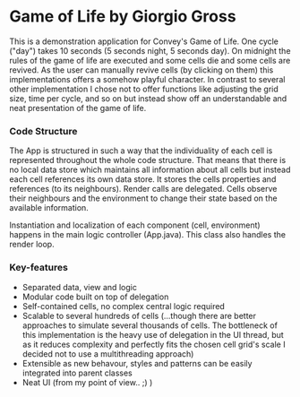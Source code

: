# Game of Life by Giorgio Gross

This is a demonstration application for Convey's Game of Life. One cycle ("day") takes 10 seconds (5 seconds night,
5 seconds day). On midnight the rules of the game of life are executed and some cells die and some cells are revived.
As the user can manually revive cells (by clicking on them) this implementations offers a somehow playful character.
In contrast to several other implementation I chose not to offer functions like adjusting the grid size, time per cycle,
and so on but instead show off an understandable and neat presentation of the game of life.


### Code Structure
The App is structured in such a way that the individuality of each cell is represented throughout the whole code structure.
That means that there is no local data store which maintains all information about all cells but instead each cell
references its own data store. It stores the cells properties and references (to its neighbours). Render calls are
delegated. Cells observe their neighbours and the environment to change their state based on the available information.

Instantiation and localization of each component (cell, environment) happens in the main logic controller (App.java).
This class also handles the render loop.


### Key-features
 * Separated data, view and logic
 * Modular code built on top of delegation
 * Self-contained cells, no complex central logic required
 * Scalable to several hundreds of cells (...though there are better approaches to simulate several thousands of cells.
 The bottleneck of this implementation is the heavy use of delegation in the UI thread, but as it reduces complexity and
 perfectly fits the chosen cell grid's scale I decided not to use a multithreading approach)
 * Extensible as new behavour, styles and patterns can be easily integrated into parent classes
 * Neat UI (from my point of view.. ;) )